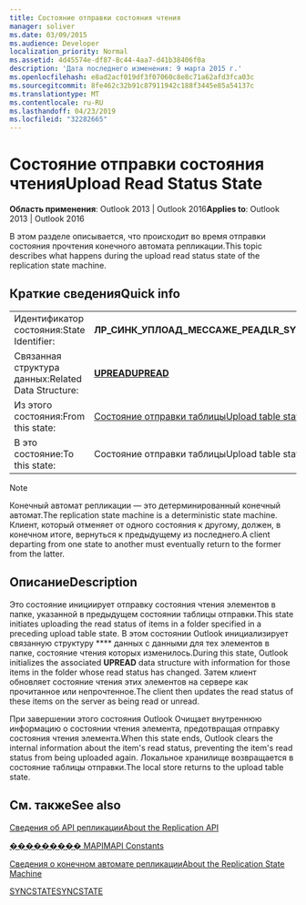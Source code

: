 ```yaml
---
title: Состояние отправки состояния чтения
manager: soliver
ms.date: 03/09/2015
ms.audience: Developer
localization_priority: Normal
ms.assetid: 4d45574e-df87-8c44-4aa7-d41b38406f0a
description: 'Дата последнего изменения: 9 марта 2015 г.'
ms.openlocfilehash: e8ad2acf019df3f07060c8e8c71a62afd3fca03c
ms.sourcegitcommit: 8fe462c32b91c87911942c188f3445e85a54137c
ms.translationtype: MT
ms.contentlocale: ru-RU
ms.lasthandoff: 04/23/2019
ms.locfileid: "32282665"
---
```

# <a name="upload-read-status-state"></a><span data-ttu-id="3196e-103">Состояние отправки состояния чтения</span><span class="sxs-lookup"><span data-stu-id="3196e-103">Upload Read Status State</span></span>

  
  
<span data-ttu-id="3196e-104">**Область применения**: Outlook 2013 | Outlook 2016</span><span class="sxs-lookup"><span data-stu-id="3196e-104">**Applies to**: Outlook 2013 | Outlook 2016</span></span> 
  
 <span data-ttu-id="3196e-105">В этом разделе описывается, что происходит во время отправки состояния прочтения конечного автомата репликации.</span><span class="sxs-lookup"><span data-stu-id="3196e-105">This topic describes what happens during the upload read status state of the replication state machine.</span></span> 
  
## <a name="quick-info"></a><span data-ttu-id="3196e-106">Краткие сведения</span><span class="sxs-lookup"><span data-stu-id="3196e-106">Quick info</span></span>

|||
|:-----|:-----|
|<span data-ttu-id="3196e-107">Идентификатор состояния:</span><span class="sxs-lookup"><span data-stu-id="3196e-107">State Identifier:</span></span>  <br/> |<span data-ttu-id="3196e-108">**ЛР_СИНК_УПЛОАД_МЕССАЖЕ_РЕАД**</span><span class="sxs-lookup"><span data-stu-id="3196e-108">**LR_SYNC_UPLOAD_MESSAGE_READ**</span></span> <br/> |
|<span data-ttu-id="3196e-109">Связанная структура данных:</span><span class="sxs-lookup"><span data-stu-id="3196e-109">Related Data Structure:</span></span>  <br/> |<span data-ttu-id="3196e-110">**[UPREAD](upread.md)**</span><span class="sxs-lookup"><span data-stu-id="3196e-110">**[UPREAD](upread.md)**</span></span> <br/> |
|<span data-ttu-id="3196e-111">Из этого состояния:</span><span class="sxs-lookup"><span data-stu-id="3196e-111">From this state:</span></span>  <br/> |[<span data-ttu-id="3196e-112">Состояние отправки таблицы</span><span class="sxs-lookup"><span data-stu-id="3196e-112">Upload table state</span></span>](upload-table-state.md) <br/> |
|<span data-ttu-id="3196e-113">В это состояние:</span><span class="sxs-lookup"><span data-stu-id="3196e-113">To this state:</span></span>  <br/> |<span data-ttu-id="3196e-114">Состояние отправки таблицы</span><span class="sxs-lookup"><span data-stu-id="3196e-114">Upload table state</span></span>  <br/> |
   
> [!NOTE]
> <span data-ttu-id="3196e-115">Конечный автомат репликации — это детерминированный конечный автомат.</span><span class="sxs-lookup"><span data-stu-id="3196e-115">The replication state machine is a deterministic state machine.</span></span> <span data-ttu-id="3196e-116">Клиент, который отменяет от одного состояния к другому, должен, в конечном итоге, вернуться к предыдущему из последнего.</span><span class="sxs-lookup"><span data-stu-id="3196e-116">A client departing from one state to another must eventually return to the former from the latter.</span></span> 
  
## <a name="description"></a><span data-ttu-id="3196e-117">Описание</span><span class="sxs-lookup"><span data-stu-id="3196e-117">Description</span></span>

<span data-ttu-id="3196e-118">Это состояние инициирует отправку состояния чтения элементов в папке, указанной в предыдущем состоянии таблицы отправки.</span><span class="sxs-lookup"><span data-stu-id="3196e-118">This state initiates uploading the read status of items in a folder specified in a preceding upload table state.</span></span> <span data-ttu-id="3196e-119">В этом состоянии Outlook инициализирует связанную структуру \*\*\*\* данных с данными для тех элементов в папке, состояние чтения которых изменилось.</span><span class="sxs-lookup"><span data-stu-id="3196e-119">During this state, Outlook initializes the associated **UPREAD** data structure with information for those items in the folder whose read status has changed.</span></span> <span data-ttu-id="3196e-120">Затем клиент обновляет состояние чтения этих элементов на сервере как прочитанное или непрочтенное.</span><span class="sxs-lookup"><span data-stu-id="3196e-120">The client then updates the read status of these items on the server as being read or unread.</span></span> 
  
<span data-ttu-id="3196e-121">При завершении этого состояния Outlook Очищает внутреннюю информацию о состоянии чтения элемента, предотвращая отправку состояния чтения элемента.</span><span class="sxs-lookup"><span data-stu-id="3196e-121">When this state ends, Outlook clears the internal information about the item's read status, preventing the item's read status from being uploaded again.</span></span> <span data-ttu-id="3196e-122">Локальное хранилище возвращается в состояние таблицы отправки.</span><span class="sxs-lookup"><span data-stu-id="3196e-122">The local store returns to the upload table state.</span></span>
  
## <a name="see-also"></a><span data-ttu-id="3196e-123">См. также</span><span class="sxs-lookup"><span data-stu-id="3196e-123">See also</span></span>



[<span data-ttu-id="3196e-124">Сведения об API репликации</span><span class="sxs-lookup"><span data-stu-id="3196e-124">About the Replication API</span></span>](about-the-replication-api.md)
  
[<span data-ttu-id="3196e-125">��������� MAPI</span><span class="sxs-lookup"><span data-stu-id="3196e-125">MAPI Constants</span></span>](mapi-constants.md)
  
[<span data-ttu-id="3196e-126">Сведения о конечном автомате репликации</span><span class="sxs-lookup"><span data-stu-id="3196e-126">About the Replication State Machine</span></span>](about-the-replication-state-machine.md)
  
[<span data-ttu-id="3196e-127">SYNCSTATE</span><span class="sxs-lookup"><span data-stu-id="3196e-127">SYNCSTATE</span></span>](syncstate.md)


